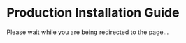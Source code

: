 # Production Installation Guide

Please wait while you are being redirected to the page...

<script>
window.location.replace("https://wiki.geant.org/display/NMAAS/NMaaS+Installation+Guide?src=contextnavpagetreemode");
</script>